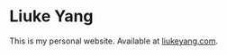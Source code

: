# Liuke Yang
This is my personal website. Available at <a href="https://liukeyang.com" target="_blank">liukeyang.com</a>.

